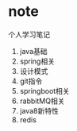 # note
个人学习笔记
1. java基础
2. spring相关
3. 设计模式
4. git指令
5. springboot相关
6. rabbitMQ相关
7. java8新特性
8. redis
